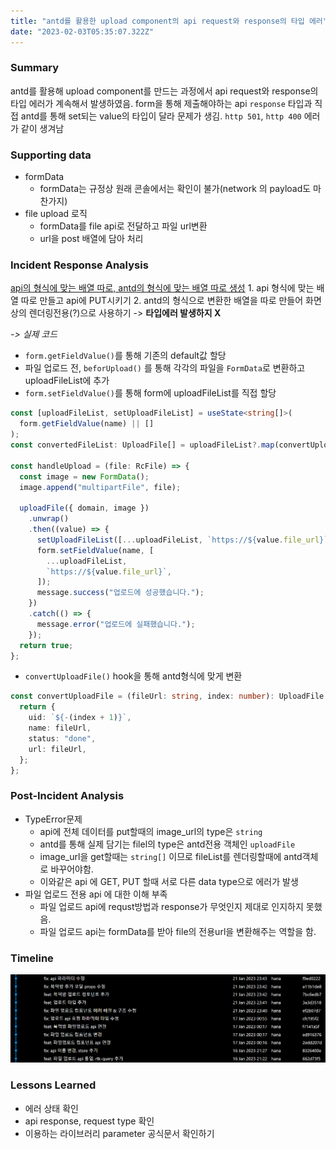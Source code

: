 ```yaml
---
title: "antd를 활용한 upload component의 api request와 response의 타입 에러"
date: "2023-02-03T05:35:07.322Z"
---
```


### Summary

antd를 활용해 upload component를 만드는 과정에서 api request와 response의 타입 에러가 계속해서 발생하였음. form을 통해 제출해야하는 api `response` 타입과 직접 antd를 통해 set되는 value의 타입이 달라 문제가 생김. `http 501`, `http 400` 에러가 같이 생겨남

### Supporting data

- formData
  - formData는 규정상 원래 콘솔에서는 확인이 불가(network 의 payload도 마찬가지)
- file upload 로직
  - formData를 file api로 전달하고 파일 url변환
  - url을 post 배열에 담아 처리

### Incident Response Analysis

<u>api의 형식에 맞는 배열 따로, antd의 형식에 맞는 배열 따로 생성</u> 1. api 형식에 맞는 배열 따로 만들고 api에 PUT시키기 2. antd의 형식으로 변환한 배열을 따로 만들어 화면상의 렌더링전용(?)으로 사용하기
-> **타입에러 발생하지 X**

_-> 실제 코드_

- `form.getFieldValue()`를 통해 기존의 default값 할당
- 파일 업로드 전, `beforUpload()` 를 통해 각각의 파일을 `FormData`로 변환하고 uploadFileList에 추가
- `form.setFieldValue()`를 통해 form에 uploadFileList를 직접 할당

```typescript
const [uploadFileList, setUploadFileList] = useState<string[]>(
  form.getFieldValue(name) || []
);
const convertedFileList: UploadFile[] = uploadFileList?.map(convertUploadFile);

const handleUpload = (file: RcFile) => {
  const image = new FormData();
  image.append("multipartFile", file);

  uploadFile({ domain, image })
    .unwrap()
    .then((value) => {
      setUploadFileList([...uploadFileList, `https://${value.file_url}`]);
      form.setFieldValue(name, [
        ...uploadFileList,
        `https://${value.file_url}`,
      ]);
      message.success("업로드에 성공했습니다.");
    })
    .catch(() => {
      message.error("업로드에 실패했습니다.");
    });
  return true;
};
```

- `convertUploadFile()` hook을 통해 antd형식에 맞게 변환

```typescript
const convertUploadFile = (fileUrl: string, index: number): UploadFile => {
  return {
    uid: `${-(index + 1)}`,
    name: fileUrl,
    status: "done",
    url: fileUrl,
  };
};
```

### Post-Incident Analysis

- TypeError문제
  - api에 전체 데이터를 put할때의 image_url의 type은 `string`
  - antd를 통해 실제 담기는 filel의 type은 antd전용 객체인 `uploadFile`
  - image_url을 get할때는 `string[]` 이므로 fileList를 렌더링할때에 antd객체로 바꾸어야함.
  - 이와같은 api 에 GET, PUT 할때 서로 다른 data type으로 에러가 발생
- 파일 업로드 전용 api 에 대한 이해 부족
  - 파일 업로드 api에 requst방법과 response가 무엇인지 제대로 인지하지 못했음.
  - 파일 업로드 api는 formData를 받아 file의 전용url을 변환해주는 역할을 함.

### Timeline

![figure.1](https://github.com/hanagertrudekim/papers/blob/main/public/assets/blog/uploadComponent/1.png)

### Lessons Learned

- 에러 상태 확인
- api response, request type 확인
- 이용하는 라이브러리 parameter 공식문서 확인하기
